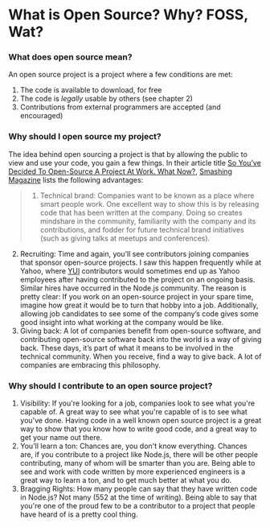 # What is Open Source? Why? FOSS, Wat?

### What does open source mean?

An open source project is a project where a few conditions are met:

1. The code is available to download, for free
2. The code is *legally* usable by others (see chapter 2)
3. Contributions from external programmers are accepted (and encouraged)

### Why should I open source my project?

The idea behind open sourcing a project is that by allowing the public to view and use your code, you gain a few things. In their article title [So You’ve Decided To Open-Source A Project At Work. What Now?](http://www.smashingmagazine.com/2013/12/27/open-sourcing-projects-guide-getting-started/), [Smashing Magazine](http://www.smashingmagazine.com/) lists the following advantages:

> 1. Technical brand:
Companies want to be known as a place where smart people work. One excellent way to show this is by releasing code that has been written at the company. Doing so creates mindshare in the community, familiarity with the company and its contributions, and fodder for future technical brand initiatives (such as giving talks at meetups and conferences).
2. Recruiting:
Time and again, you’ll see contributors joining companies that sponsor open-source projects. I saw this happen frequently while at Yahoo, where [YUI](http://yuilibrary.com/) contributors would sometimes end up as Yahoo employees after having contributed to the project on an ongoing basis. Similar hires have occurred in the Node.js community. The reason is pretty clear: If you work on an open-source project in your spare time, imagine how great it would be to turn that hobby into a job. Additionally, allowing job candidates to see some of the company’s code gives some good insight into what working at the company would be like.
3. Giving back:
A lot of companies benefit from open-source software, and contributing open-source software back into the world is a way of giving back. These days, it’s part of what it means to be involved in the technical community. When you receive, find a way to give back. A lot of companies are embracing this philosophy.

### Why should I contribute to an open source project?

1. Visibility:
If you're looking for a job, companies look to see what you're capable of. A great way to see what you're capable of is to see what you've done. Having code in a well known open source project is a great way to show that you know how to write good code, and a great way to get your name out there.
2. You'll learn a ton:
Chances are, you don't know everything. Chances are, if you contribute to a project like Node.js, there will be other people contributing, many of whom will be smarter than you are. Being able to see and work with code written by more experienced engineers is a great way to learn a ton, and to get much better at what you do.
3. Bragging Rights:
How many people can say that they have written code in Node.js? Not many (552 at the time of writing). Being able to say that you're one of the proud few to be a contributor to a project that people have heard of is a pretty cool thing.
